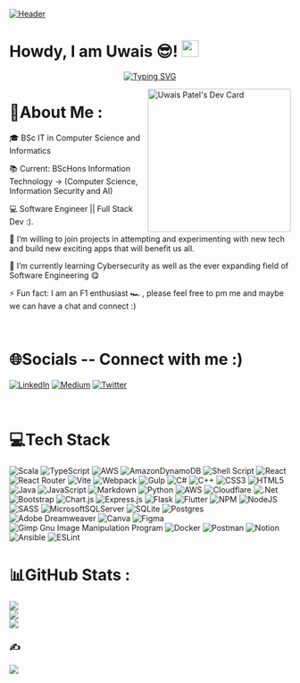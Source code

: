 [![Header](https://raw.githubusercontent.com/uwaisdev/uwaisdev/main/new-banner.png "Header")](/)

# Howdy, I am Uwais 😎! <img src="https://raw.githubusercontent.com/uwaisdev/uwaisdev/main/wave.gif" width="30px">

<p align="center">
  <a href="https://git.io/typing-svg"><img src="https://readme-typing-svg.herokuapp.com?font=Fira+Code&duration=3000&pause=1000&color=58F725&center=true&vCenter=true&width=435&lines=Information+Security;Artificial+Intelligence;Formula+1;Explore;Debugging;Breaking;Patching;Testing;Deploying;Waiting...;Repeat+%F0%9F%99%83" alt="Typing SVG" /></a>
</p>

<!--   <a href="https://github.com/DenverCoder1/readme-typing-svg"><img src="https://readme-typing-svg.herokuapp.com?font=Fira&color=%2336BCF7&size=25&duration=7000&center=true&vCenter=true&width=850&lines=%F0%9F%93%9AStudent+that+loves+to+learn!;%F0%9F%94%A7A+programmer+that+always+wants+to+experiment+with+stuff;%F0%9F%92%BBSoftware+Engineer+that+aspires+to+grow+and+improve+daily;Cybersecurity+Junior+%F0%9F%94%90"></a> -->



<div align="left">

<a href="https://app.daily.dev/LuciusFox92" target="_blank">
    <img 
        src="https://api.daily.dev/devcards/a9a09606cb8e4742a40a6fd178e9906a.png?r=wdq" width="256" align="right" alt="Uwais Patel's Dev Card"/>
    </a>
</div>

<!--https://api.daily.dev/devcards/a9a09606cb8e4742a40a6fd178e9906a.png?r=ra3-->



# 💫About Me :

🎓 BSc IT in Computer Science and Informatics

📚 Current: BScHons Information Technology -> (Computer Science, Information Security and AI)

💻 Software Engineer || Full Stack Dev :).

🤝 I’m willing to join projects in attempting and experimenting with new tech and build new exciting apps that will benefit us all.

🌱 I’m currently learning Cybersecurity as well as the ever expanding field of Software Engineering 😋

⚡ Fun fact: I am an F1 enthusiast 🏎 , please feel free to pm me and maybe we can have a chat and connect :)


<br/>



# 🌐Socials -- Connect with me :)
[![LinkedIn](https://img.shields.io/badge/LinkedIn-%230077B5.svg?logo=linkedin&logoColor=white)](https://linkedin.com/in/uwais-patel-0092) [![Medium](https://img.shields.io/badge/Medium-12100E?logo=medium&logoColor=white)](https://medium.com/@uwais-dev) [![Twitter](https://img.shields.io/badge/Twitter-%231DA1F2.svg?logo=Twitter&logoColor=white)](https://twitter.com/Uwaisdev)


<br/>

# 💻Tech Stack
![Scala](https://img.shields.io/badge/scala-%23DC322F.svg?style=flat&logo=scala&logoColor=white) ![TypeScript](https://img.shields.io/badge/typescript-%23007ACC.svg?style=flat&logo=typescript&logoColor=white) ![AWS](https://img.shields.io/badge/AWS-%23FF9900.svg?style=flat&logo=amazon-aws&logoColor=white) ![AmazonDynamoDB](https://img.shields.io/badge/Amazon%20DynamoDB-4053D6?style=flat&logo=Amazon%20DynamoDB&logoColor=white) ![Shell Script](https://img.shields.io/badge/shell_script-%23121011.svg?style=flat&logo=gnu-bash&logoColor=white) ![React](https://img.shields.io/badge/react-%2320232a.svg?style=flat&logo=react&logoColor=%2361DAFB) ![React Router](https://img.shields.io/badge/React_Router-CA4245?style=flat&logo=react-router&logoColor=white) ![Vite](https://img.shields.io/badge/vite-%23646CFF.svg?style=flat&logo=vite&logoColor=white) ![Webpack](https://img.shields.io/badge/webpack-%238DD6F9.svg?style=flat&logo=webpack&logoColor=black) ![Gulp](https://img.shields.io/badge/GULP-%23CF4647.svg?style=flat&logo=gulp&logoColor=white) ![C#](https://img.shields.io/badge/c%23-%23239120.svg?style=flat&logo=c-sharp&logoColor=white) ![C++](https://img.shields.io/badge/c++-%2300599C.svg?style=flat&logo=c%2B%2B&logoColor=white) ![CSS3](https://img.shields.io/badge/css3-%231572B6.svg?style=flat&logo=css3&logoColor=white) ![HTML5](https://img.shields.io/badge/html5-%23E34F26.svg?style=flat&logo=html5&logoColor=white) ![Java](https://img.shields.io/badge/java-%23ED8B00.svg?style=flat&logo=java&logoColor=white) ![JavaScript](https://img.shields.io/badge/javascript-%23323330.svg?style=flat&logo=javascript&logoColor=%23F7DF1E) ![Markdown](https://img.shields.io/badge/markdown-%23000000.svg?style=flat&logo=markdown&logoColor=white) ![Python](https://img.shields.io/badge/python-3670A0?style=flat&logo=python&logoColor=ffdd54) ![AWS](https://img.shields.io/badge/AWS-%23FF9900.svg?style=flat&logo=amazon-aws&logoColor=white) ![Cloudflare](https://img.shields.io/badge/Cloudflare-F38020?style=flat&logo=Cloudflare&logoColor=white) ![.Net](https://img.shields.io/badge/.NET-5C2D91?style=flat&logo=.net&logoColor=white) ![Bootstrap](https://img.shields.io/badge/bootstrap-%23563D7C.svg?style=flat&logo=bootstrap&logoColor=white) ![Chart.js](https://img.shields.io/badge/chart.js-F5788D.svg?style=flat&logo=chart.js&logoColor=white) ![Express.js](https://img.shields.io/badge/express.js-%23404d59.svg?style=flat&logo=express&logoColor=%2361DAFB) ![Flask](https://img.shields.io/badge/flask-%23000.svg?style=flat&logo=flask&logoColor=white) ![Flutter](https://img.shields.io/badge/Flutter-%2302569B.svg?style=flat&logo=Flutter&logoColor=white) ![NPM](https://img.shields.io/badge/NPM-%23000000.svg?style=flat&logo=npm&logoColor=white) ![NodeJS](https://img.shields.io/badge/node.js-6DA55F?style=flat&logo=node.js&logoColor=white) ![SASS](https://img.shields.io/badge/SASS-hotpink.svg?style=flat&logo=SASS&logoColor=white) ![MicrosoftSQLServer](https://img.shields.io/badge/Microsoft%20SQL%20Sever-CC2927?style=flat&logo=microsoft%20sql%20server&logoColor=white) ![SQLite](https://img.shields.io/badge/sqlite-%2307405e.svg?style=flat&logo=sqlite&logoColor=white) ![Postgres](https://img.shields.io/badge/postgres-%23316192.svg?style=flat&logo=postgresql&logoColor=white) ![Adobe Dreamweaver](https://img.shields.io/badge/Adobe%20Dreamweaver-FF61F6.svg?style=flat&logo=Adobe%20Dreamweaver&logoColor=white) ![Canva](https://img.shields.io/badge/Canva-%2300C4CC.svg?style=flat&logo=Canva&logoColor=white) 	![Figma](https://img.shields.io/badge/figma-%23F24E1E.svg?style=flat&logo=figma&logoColor=white) ![Gimp Gnu Image Manipulation Program](https://img.shields.io/badge/Gimp-657D8B?style=flat&logo=gimp&logoColor=FFFFFF) ![Docker](https://img.shields.io/badge/docker-%230db7ed.svg?style=flat&logo=docker&logoColor=white) ![Postman](https://img.shields.io/badge/Postman-FF6C37?style=flat&logo=postman&logoColor=white) ![Notion](https://img.shields.io/badge/Notion-%23000000.svg?style=flat&logo=notion&logoColor=white) ![Ansible](https://img.shields.io/badge/ansible-%231A1918.svg?style=flat&logo=ansible&logoColor=white) ![ESLint](https://img.shields.io/badge/ESLint-4B3263?style=flat&logo=eslint&logoColor=white)




# 📊GitHub Stats :
![](https://github-readme-stats.vercel.app/api?username=uwaisdev&theme=radical&hide_border=false&include_all_commits=false&count_private=true)<br/>
![](https://github-readme-streak-stats.herokuapp.com/?user=uwaisdev&theme=radical&hide_border=false)<br/>
![](https://github-readme-stats.vercel.app/api/top-langs/?username=uwaisdev&theme=radical&hide_border=false&include_all_commits=false&count_private=true&layout=compact)


### ✍️
![](https://quotes-github-readme.vercel.app/api?type=horizontal&theme=tokyonight)
